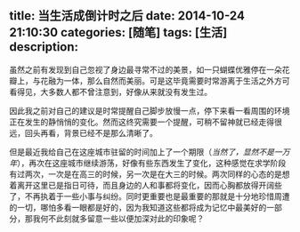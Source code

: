 title: 当生活成倒计时之后
date: 2014-10-24 21:10:30
categories: [随笔]
tags: [生活]
description: 
---
虽然之前有发现到自己忽视了身边最寻常不过的美景，如一只蝴蝶优雅停在一朵花瓣上，与花融为一体，那么自然而美丽。可是这毕竟需要时常游离于生活之外方可看得见，大多数人都不曾注意到，好像从来就没有发生过。

因此我之前对自己的建议是时常提醒自己脚步放慢一点，停下来看一看周围的环境正在发生的静悄悄的变化。然而这终究需要一个提醒，可稍不留神就已经走得很远，回头再看，背景已经不是那么清晰了。

但是最近我给自己在这座城市驻留的时间加上了一个期限（*当然了，显然不是一万年*），再次在这座城市继续游荡，好像有些东西发生了变化，这种感觉在求学阶段有过两次，一次是在高三的时候，另一次是在大三的时候。两次同样的心态的是想着离开这里已是指日可待，而且身边的人和事都将变化，因而心胸都放得开阔些了，不再执着于一些小事与纠纷。同时更重要也是最重要的那就是十分地珍惜周遭的一切，哪怕多看一眼都是好的，因为我知道这些都将成为记忆中最美好的一部分，那我何不此刻就多留意一些以便加深对此的印象呢？